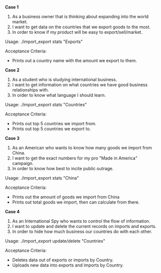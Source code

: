 **Case 1**

  1. As a business owner that is thinking about expanding into the world market.
  2. I want to get data on the countries that we export goods to the most.
  3. In order to know if my product will be easy to export/sell/market.

  Usage: ./import_export stats "Exports"

  Acceptance Criteria:
  * Prints out a country name with the amount we export to them.

**Case 2**

  1. As a student who is studying international business.
  2. I want to get information on what countries we have good business relationships with.
  3. In order to know what language I should learn.

  Usage: ./import_export stats "Countries"

  Acceptance Criteria:
  * Prints out top 5 countries we import from.
  * Prints out top 5 countries we export to.


**Case 3**

  1. As an American who wants to know how many goods we import from China.
  2. I want to get the exact numbers for my pro "Made in America" campaign.
  3. In order to know how best to incite public outrage.

  Usage: ./import_export stats "China"

  Acceptance Criteria:
  * Prints out the amount of goods we import from China
  * Prints out total goods we import, then can calculate from there.
  

**Case 4**

  1. As an International Spy who wants to control the flow of information.
  2. I want to update and delete the current records on imports and exports.
  3. In order to hide how much business our countries do with each other.

  Usage: ./import_export update/delete "Countries"

  Acceptance Criteria:
  * Deletes data out of exports or imports by Country.
  * Uploads new data into exports and imports  by Country.



